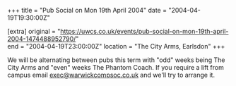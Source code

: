 +++
title = "Pub Social on Mon 19th April 2004"
date = "2004-04-19T19:30:00Z"

[extra]
original = "https://uwcs.co.uk/events/pub-social-on-mon-19th-april-2004-1474488952790/"    
end = "2004-04-19T23:00:00Z"
location = "The City Arms, Earlsdon"
+++

We will be alternating between pubs this term with "odd" weeks being The City Arms and "even" weeks The Phantom Coach. If you require a lift from campus email exec@warwickcompsoc.co.uk and we'll try to arrange it.

